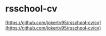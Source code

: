 # rsschool-cv


[https://github.com/jokertv95/rsschool-cv/cv](https://github.com/jokertv95/rsschool-cv/cv)